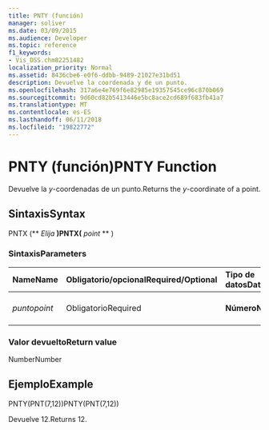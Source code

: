 ```yaml
---
title: PNTY (función)
manager: soliver
ms.date: 03/09/2015
ms.audience: Developer
ms.topic: reference
f1_keywords:
- Vis_DSS.chm82251482
localization_priority: Normal
ms.assetid: 8436cbe6-e0f6-ddbb-9489-21027e31bd51
description: Devuelve la coordenada y de un punto.
ms.openlocfilehash: 317a6e4e769f6e82985e19357545ce96c870b069
ms.sourcegitcommit: 9d60cd82b5413446e5bc8ace2cd689f683fb41a7
ms.translationtype: MT
ms.contentlocale: es-ES
ms.lasthandoff: 06/11/2018
ms.locfileid: "19822772"
---
```

# <a name="pnty-function"></a><span data-ttu-id="9e74b-103">PNTY (función)</span><span class="sxs-lookup"><span data-stu-id="9e74b-103">PNTY Function</span></span>

<span data-ttu-id="9e74b-104">Devuelve la _y_-coordenadas de un punto.</span><span class="sxs-lookup"><span data-stu-id="9e74b-104">Returns the  _y_-coordinate of a point.</span></span>
  
## <a name="syntax"></a><span data-ttu-id="9e74b-105">Sintaxis</span><span class="sxs-lookup"><span data-stu-id="9e74b-105">Syntax</span></span>

<span data-ttu-id="9e74b-106">PNTX (** *Elija* **)</span><span class="sxs-lookup"><span data-stu-id="9e74b-106">PNTX(** *point* ** )</span></span> 
  
### <a name="parameters"></a><span data-ttu-id="9e74b-107">Sintaxis</span><span class="sxs-lookup"><span data-stu-id="9e74b-107">Parameters</span></span>

|<span data-ttu-id="9e74b-108">**Name**</span><span class="sxs-lookup"><span data-stu-id="9e74b-108">**Name**</span></span>|<span data-ttu-id="9e74b-109">**Obligatorio/opcional**</span><span class="sxs-lookup"><span data-stu-id="9e74b-109">**Required/Optional**</span></span>|<span data-ttu-id="9e74b-110">**Tipo de datos**</span><span class="sxs-lookup"><span data-stu-id="9e74b-110">**Data Type**</span></span>|<span data-ttu-id="9e74b-111">**Descripción**</span><span class="sxs-lookup"><span data-stu-id="9e74b-111">**Description**</span></span>|
|:-----|:-----|:-----|:-----|
| <span data-ttu-id="9e74b-112">_punto_</span><span class="sxs-lookup"><span data-stu-id="9e74b-112">_point_</span></span> <br/> |<span data-ttu-id="9e74b-113">Obligatorio</span><span class="sxs-lookup"><span data-stu-id="9e74b-113">Required</span></span>  <br/> |<span data-ttu-id="9e74b-114">**Número**</span><span class="sxs-lookup"><span data-stu-id="9e74b-114">**Number**</span></span> <br/> |<span data-ttu-id="9e74b-115">La _y_-coordenadas del punto.</span><span class="sxs-lookup"><span data-stu-id="9e74b-115">The  _y_-coordinate of the point.</span></span>  <br/> |
   
### <a name="return-value"></a><span data-ttu-id="9e74b-116">Valor devuelto</span><span class="sxs-lookup"><span data-stu-id="9e74b-116">Return value</span></span>

<span data-ttu-id="9e74b-117">Number</span><span class="sxs-lookup"><span data-stu-id="9e74b-117">Number</span></span>
  
## <a name="example"></a><span data-ttu-id="9e74b-118">Ejemplo</span><span class="sxs-lookup"><span data-stu-id="9e74b-118">Example</span></span>

<span data-ttu-id="9e74b-119">PNTY(PNT(7,12))</span><span class="sxs-lookup"><span data-stu-id="9e74b-119">PNTY(PNT(7,12))</span></span> 
  
<span data-ttu-id="9e74b-120">Devuelve 12.</span><span class="sxs-lookup"><span data-stu-id="9e74b-120">Returns 12.</span></span> 
  

